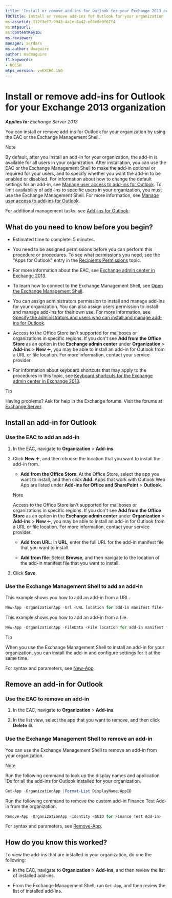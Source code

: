 ```yaml
---
title: 'Install or remove add-ins for Outlook for your Exchange 2013 organization'
TOCTitle: Install or remove add-ins for Outlook for your organization
ms:assetid: 112f3ef7-9943-4a1e-8a42-e08e8e9f67f4
ms:mtpsurl:
ms:contentKeyID:
ms.reviewer: 
manager: serdars
ms.author: dmaguire
author: msdmaguire
f1.keywords:
- NOCSH
mtps_version: v=EXCHG.150
---
```


# Install or remove add-ins for Outlook for your Exchange 2013 organization

_**Applies to:** Exchange Server 2013_

You can install or remove add-ins for Outlook for your organization by using the EAC or the Exchange Management Shell.

> [!NOTE]
> By default, after you install an add-in for your organization, the add-in is available for all users in your organization. After installation, you can use the EAC or the Exchange Management Shell to make the add-in optional or required for your users, and to specify whether you want the add-in to be enabled or disabled. For information about how to change the default settings for an add-in, see [Manage user access to add-ins for Outlook](manage-user-access-to-add-ins-2013-help.md). To limit availability of add-ins to specific users in your organization, you must use the Exchange Management Shell. For more information, see [Manage user access to add-ins for Outlook](manage-user-access-to-add-ins-2013-help.md).

For additional management tasks, see [Add-ins for Outlook](add-ins-for-outlook-2013-help.md).

## What do you need to know before you begin?

- Estimated time to complete: 5 minutes.

- You need to be assigned permissions before you can perform this procedure or procedures. To see what permissions you need, see the "Apps for Outlook" entry in the [Recipients Permissions](recipients-permissions-exchange-2013-help.md) topic.

- For more information about the EAC, see [Exchange admin center in Exchange 2013](exchange-admin-center-in-exchange-2013-exchange-2013-help.md).

- To learn how to connect to the Exchange Management Shell, see [Open the Exchange Management Shell](https://docs.microsoft.com/powershell/exchange/open-the-exchange-management-shell).

- You can assign administrators permission to install and manage add-ins for your organization. You can also assign users permission to install and manage add-ins for their own use. For more information, see [Specify the administrators and users who can install and manage add-ins for Outlook](specify-who-can-install-and-manage-add-ins-2013-help.md).

- Access to the Office Store isn't supported for mailboxes or organizations in specific regions. If you don't see **Add from the Office Store** as an option in the **Exchange admin center** under **Organization** \> **Add-ins** \> **New** ![Add Icon](images/ITPro_EAC_AddIcon.gif), you may be able to install an add-in for Outlook from a URL or file location. For more information, contact your service provider.

- For information about keyboard shortcuts that may apply to the procedures in this topic, see [Keyboard shortcuts for the Exchange admin center in Exchange 2013](keyboard-shortcuts-in-the-exchange-admin-center-2013-help.md).

> [!TIP]
> Having problems? Ask for help in the Exchange forums. Visit the forums at [Exchange Server](https://social.technet.microsoft.com/forums/office/home?category=exchangeserver).

## Install an add-in for Outlook

### Use the EAC to add an add-in

1. In the EAC, navigate to **Organization** \> **Add-ins**.

2. Click **New** ![Add Icon](images/ITPro_EAC_AddIcon.gif), and then choose the location that you want to install the add-in from.

   - **Add from the Office Store**: At the Office Store, select the app you want to install, and then click **Add**. Apps that work with Outlook Web App are listed under **Add-ins for Office and SharePoint** \> **Outlook**.

   > [!NOTE]
   > Access to the Office Store isn't supported for mailboxes or organizations in specific regions. If you don't see **Add from the Office Store** as an option in the **Exchange admin center** under **Organization** \> **Add-ins** \> **New** ![Add Icon](images/ITPro_EAC_AddIcon.gif), you may be able to install an add-in for Outlook from a URL or file location. For more information, contact your service provider.

   - **Add from URL**: In **URL**, enter the full URL for the add-in manifest file that you want to install.

   - **Add from file**: Select **Browse**, and then navigate to the location of the add-in manifest file that you want to install.

3. Click **Save**.

### Use the Exchange Management Shell to add an add-in

This example shows you how to add an add-in from a URL.

```PowerShell
New-App -OrganizationApp -Url <URL location for add-in manifest file>
```

This example shows you how to add an add-in from a file.

```PowerShell
New-App -OrganizationApp -FileData <File location for add-in manifest file>
```

> [!TIP]
> When you use the Exchange Management Shell to install an add-in for your organization, you can install the add-in and configure settings for it at the same time.

For syntax and parameters, see [New-App](https://docs.microsoft.com/powershell/module/exchange/new-app).

## Remove an add-in for Outlook

### Use the EAC to remove an add-in

1. In the EAC, navigate to **Organization** \> **Add-ins**.

2. In the list view, select the app that you want to remove, and then click **Delete** ![Delete icon](images/ITPro_EAC_DeleteIcon.gif).

### Use the Exchange Management Shell to remove an add-in

You can use the Exchange Management Shell to remove an add-in from your organization.

> [!NOTE]
> Run the following command to look up the display names and application IDs for all the add-ins for Outlook installed for your organization.

```PowerShell
Get-App -OrganizationApp |Format-List DisplayName,AppID
```

Run the following command to remove the custom add-in Finance Test Add-in from the organization.

```PowerShell
Remove-App -OrganizationApp -Identity <GUID for Finance Test Add-in>
```

For syntax and parameters, see [Remove-App](https://docs.microsoft.com/powershell/module/exchange/remove-app).

## How do you know this worked?

To view the add-ins that are installed in your organization, do one the following:

- In the EAC, navigate to **Organization** \> **Add-ins**, and then review the list of installed add-ins.

- From the Exchange Management Shell, run `Get-App`, and then review the list of installed add-ins.
